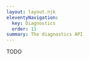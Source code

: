 ```yaml
---
layout: layout.njk
eleventyNavigation:
  key: Diagnostics
  order: 11
summary: The diagnostics API
---
```


TODO
